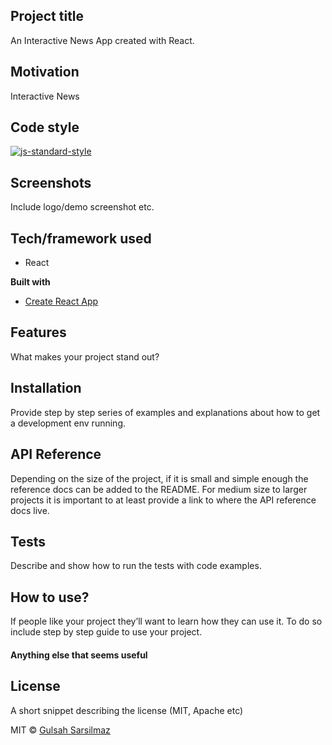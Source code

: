 ## Project title
An Interactive News App created with React.

## Motivation
Interactive News

## Code style

[![js-standard-style](https://img.shields.io/badge/code%20style-standard-brightgreen.svg?style=flat)](https://github.com/feross/standard)
 
## Screenshots
Include logo/demo screenshot etc.

## Tech/framework used
- React

<b>Built with</b>
- [Create React App](https://github.com/facebook/create-react-app)

## Features
What makes your project stand out?


## Installation
Provide step by step series of examples and explanations about how to get a development env running.

## API Reference

Depending on the size of the project, if it is small and simple enough the reference docs can be added to the README. For medium size to larger projects it is important to at least provide a link to where the API reference docs live.

## Tests
Describe and show how to run the tests with code examples.

## How to use?
If people like your project they’ll want to learn how they can use it. To do so include step by step guide to use your project.


#### Anything else that seems useful

## License
A short snippet describing the license (MIT, Apache etc)

MIT © [Gulsah Sarsilmaz](https://github.com/gulsahsarsilmaz)